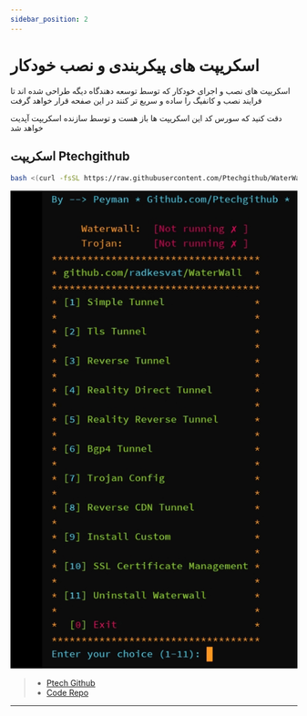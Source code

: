 ```yaml
---
sidebar_position: 2
---
```


# اسکریپت های پیکربندی و نصب خودکار

اسکریپت های نصب و اجرای خودکار که توسط توسعه دهندگاه دیگه طراحی شده اند تا فرایند نصب و کانفیگ را ساده و سریع تر کنند در این صفحه قرار خواهد گرفت

دقت کنید که سورس کد این اسکریپت ها باز هست و توسط سازنده اسکریپت آپدیت خواهد شد

## اسکریپت Ptechgithub

```bash
bash <(curl -fsSL https://raw.githubusercontent.com/Ptechgithub/WaterWall-Docs/main/install.sh)
```

![31](../static/img/ptechgithub-script.jpg)

> - [Ptech Github](https://github.com/Ptechgithub)
> - [Code Repo](https://github.com/Ptechgithub/WaterWall-Docs)

---
